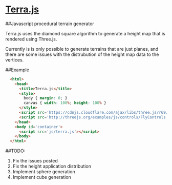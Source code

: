 [Terra.js](http://sible777.github.io/Terra.js/)
========

##Javascript procedural terrain generator

Terra.js uses the diamond square algorithm to generate a height map that is rendered using Three.js.

Currently is is only possible to generate terrains that are just planes, and there are some issues with the distrubution
of the height map data to the vertices.

##Example
```html
  <html>
    <head>
      <title>Terra.js</title>
      <style>
        body { margin: 0; }
        canvas { width: 100%; height: 100% }
      </style>
      <script src='https://cdnjs.cloudflare.com/ajax/libs/three.js/r69/three.min.js'></script>
      <script src='http://threejs.org/examples/js/controls/FlyControls.js'></script>
    </head>
    <body id='container'>
      <script src='js/terra.js'></script>
    </body>
  </html>
```

##TODO:
1. Fix the issues posted
2. Fix the height application distribution
3. Implement sphere generation
4. Implement cube generation




